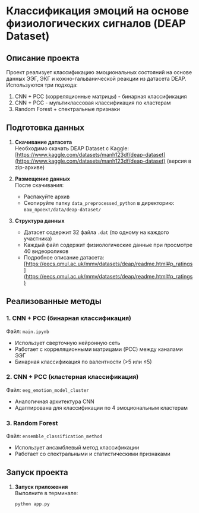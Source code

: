 # Классификация эмоций на основе физиологических сигналов (DEAP Dataset)

## Описание проекта
Проект реализует классификацию эмоциональных состояний на основе данных ЭЭГ, ЭКГ и кожно-гальванической реакции из датасета DEAP. Используются три подхода:
1. CNN + PCC (корреляционные матрицы) - бинарная классификация
2. CNN + PCC - мультиклассовая классификация по кластерам
3. Random Forest + спектральные признаки

## Подготовка данных

1. **Скачивание датасета**  
   Необходимо скачать DEAP Dataset с Kaggle:  
   [https://www.kaggle.com/datasets/manh123df/deap-dataset](https://www.kaggle.com/datasets/manh123df/deap-dataset) (версия в zip-архиве)

2. **Размещение данных**  
   После скачивания:
   - Распакуйте архив
   - Скопируйте папку `data_preprocessed_python` в директорию:  
     `ваш_проект/data/deap-dataset/`

3. **Структура данных**  
   - Датасет содержит 32 файла `.dat` (по одному на каждого участника)
   - Каждый файл содержит физиологические данные при просмотре 40 видеороликов
   - Подробное описание датасета:  
     [https://eecs.qmul.ac.uk/mmv/datasets/deap/readme.html#p_ratings](https://eecs.qmul.ac.uk/mmv/datasets/deap/readme.html#p_ratings)

## Реализованные методы

### 1. CNN + PCC (бинарная классификация)
Файл: `main.ipynb`  
- Использует сверточную нейронную сеть
- Работает с корреляционными матрицами (PCC) между каналами ЭЭГ
- Бинарная классификация по валентности (>5 или ≤5)

### 2. CNN + PCC (кластерная классификация)
Файл: `eeg_emotion_model_cluster`  
- Аналогичная архитектура CNN
- Адаптирована для классификации по 4 эмоциональным кластерам

### 3. Random Forest
Файл: `ensemble_classification_method`  
- Использует ансамблевый метод классификации
- Работает со спектральными и статистическими признаками

## Запуск проекта

1. **Запуск приложения**  
   Выполните в терминале:
   ```bash
   python app.py